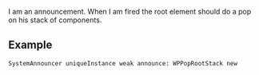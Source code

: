 I am an announcement. When I am fired the root element should do a pop on his stack of components.

Example
---------------

	SystemAnnouncer uniqueInstance weak announce: WPPopRootStack new
